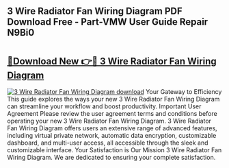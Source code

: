 ## 3 Wire Radiator Fan Wiring Diagram PDF Download Free - Part-VMW User Guide Repair N9Bi0

# <h2><a href="http://dfu956w.blite.top/?on=3+Wire+Radiator+Fan+Wiring+Diagram">🔗Download New 👉🔴 3 Wire Radiator Fan Wiring Diagram</a></h2>

[![3 Wire Radiator Fan Wiring Diagram download](https://i.imgur.com/lujVjoI.png)](http://dfu956w.blite.top/?on=3+Wire+Radiator+Fan+Wiring+Diagram)
Your Gateway to Efficiency This guide explores the ways your new 3 Wire Radiator Fan Wiring Diagram can streamline your workflow and boost productivity. Important User Agreement Please review the user agreement terms and conditions before operating your new 3 Wire Radiator Fan Wiring Diagram. 3 Wire Radiator Fan Wiring Diagram offers users an extensive range of advanced features, including virtual private network, automatic data encryption, customizable dashboard, and multi-user access, all accessible through the sleek and customizable interface. Your Satisfaction is Our Mission 3 Wire Radiator Fan Wiring Diagram. We are dedicated to ensuring your complete satisfaction.
